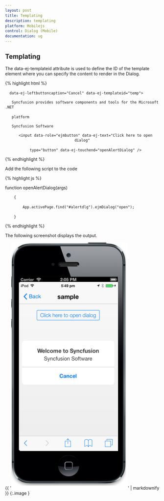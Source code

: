 ```yaml
---
layout: post
title: Templating
description: templating
platform: Mobilejs
control: Dialog (Mobile)
documentation: ug
---
```


## Templating

The data-ej-templateid attribute is used to define the ID of the template element where you can specify the content to render in the Dialog.

{% highlight html %}



<div id="alertdlg" data-role="ejmdialog" data-ej-title="Welcome to Syncfusion"

      data-ej-leftbuttoncaption="Cancel" data-ej-templateid="temp">

   <div>

       Syncfusion provides software components and tools for the Microsoft .NET 

       platform

   </div>

   <div id="temp">

       Syncfusion Software

   </div>

</div>

<div style="text-align: center">

       <input data-role="ejmbutton" data-ej-text="Click here to open dialog"

       type="button" data-ej-touchend="openAlertDialog" />

</div>



{% endhighlight %}



Add the following script to the code

{% highlight js %}



function openAlertDialog(args)

        {

            App.activePage.find("#alertdlg").ejmDialog("open");

        }





{% endhighlight %}



The following screenshot displays the output.

{{ '![](Templating_images/Templating_img1.png)' | markdownify }}
{:.image }


